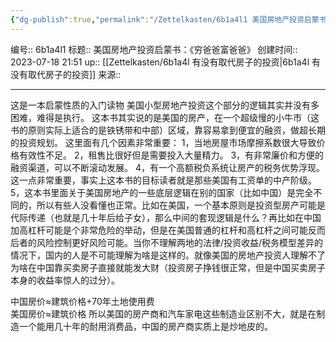 ```yaml
---
{"dg-publish":true,"permalink":"/Zettelkasten/6b1a4l1 美国房地产投资启蒙书：《穷爸爸富爸爸》/","dgPassFrontmatter":true}
---
```


编号:: 6b1a4l1
标题:: 美国房地产投资启蒙书：《穷爸爸富爸爸》
创建时间:: 2023-07-18 21:51
up:: [[Zettelkasten/6b1a4l 有没有取代房子的投资\|6b1a4l 有没有取代房子的投资]]
来源:: 

---

这是一本启蒙性质的入门读物
美国小型房地产投资这个部分的逻辑其实并没有多困难，难得是执行。
这本书其实说的是美国的房产，在一个超级慢的小牛市（这书的原则实际上适合的是铁锈带和中部）区域，靠容易拿到便宜的融资，做超长期的投资规划。
这里面有几个因素非常重要：
1，当地房屋市场摩擦系数很大导致价格有效性不足。
2，租售比很好但是需要投入大量精力。
3，有非常廉价和方便的融资渠道，可以不断滚动发展。
4，有一个高额税负系统让房产的税务优势浮现。这一点非常重要，事实上这本书的目标读者就是那些美国有工资单的中产阶级。
5，这本书里面关于美国房地产的一些底层逻辑在别的国家（比如中国）是完全不同的，所以有些人没看懂也正常。比如在美国，一个基本原则是投资型房产可能是代际传递（也就是几十年后给子女），那么中间的套现逻辑是什么？再比如在中国加高杠杆可能是个非常危险的举动，但是在美国普通的杠杆和高杠杆之间可能反而后者的风险控制更好风险可能。当你不理解两地的法律/投资收益/税务模型差异的情况下，国内的人是不可能理解为啥是这样的。就像美国的房地产投资人理解不了为啥在中国靠买卖房子直接就能发大财（投资房子挣钱很正常，但是中国买卖房子本身的收益率惊人的过分）。

中国房价≈建筑价格+70年土地使用费  
美国房价≈建筑价格
所以美国的房产商和汽车家电这些制造业区别不大，就是在制造一个能用几十年的耐用消费品，中国的房产商实质上是炒地皮的。
